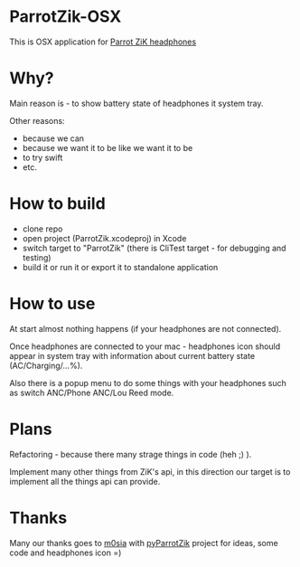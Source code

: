 # ParrotZik-OSX
This is OSX application for [Parrot ZiK headphones](http://www.parrot.com/zik/)

# Why?
Main reason is - to show battery state of headphones it system tray.

Other reasons:
  - because we can
  - because we want it to be like we want it to be
  - to try swift
  - etc.

# How to build
 * clone repo
 * open project (ParrotZik.xcodeproj) in Xcode
 * switch target to "ParrotZik" (there is CliTest target - for debugging and testing)
 * build it or run it or export it to standalone application

# How to use
At start almost nothing happens (if your headphones are not connected).

Once headphones are connected to your mac - headphones icon should appear in system tray with information about current battery state (AC/Charging/...%).

Also there is a popup menu to do some things with your headphones such as switch ANC/Phone ANC/Lou Reed mode.

# Plans
Refactoring - because there many strage things in code (heh ;) ).

Implement many other things from ZiK's api, in this direction our target is to implement all the things api can provide.
 
# Thanks
Many our thanks goes to [m0sia](https://github.com/m0sia) with [pyParrotZik](https://github.com/m0sia/pyParrotZik) project for ideas, some code and headphones icon =)
